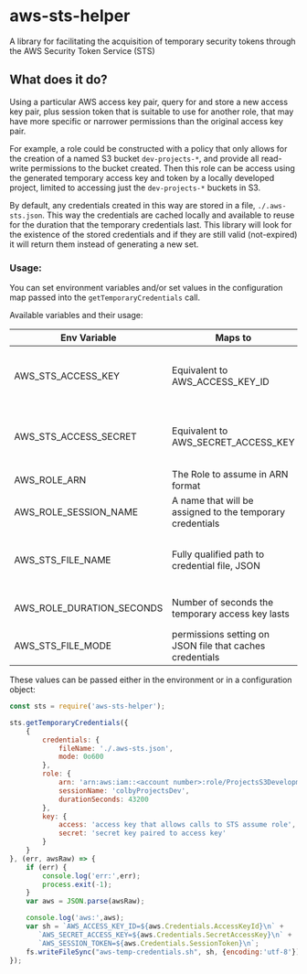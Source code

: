 # aws-sts-helper

A library for facilitating the acquisition of temporary security tokens through the AWS Security Token Service (STS)

## What does it do?

Using a particular AWS access key pair, query for and store a new access key pair, plus session token that is suitable to use for another role, that may have more specific or narrower permissions than the original access key pair.

For example, a role could be constructed with a policy that only allows for the creation of a named S3 bucket `dev-projects-*`, and provide all read-write permissions to the bucket created. Then this role can be access using the generated temporary access key and token by a locally developed project, limited to accessing just the `dev-projects-*` buckets in S3.

By default, any credentials created in this way are stored in a file, `./.aws-sts.json`. This way the credentials are cached locally and available to reuse for the duration that the temporary credentials last. This library will look for the existence of the stored credentials and if they are still valid (not-expired) it will return them instead of generating a new set.

### Usage:

You can set environment variables and/or set values in the configuration map passed into the `getTemporaryCredentials` call.

Available variables and their usage:

| Env Variable    | Maps to     | Purpose/Default |
|-----------------------|-------------------------------------|-----------------------------------------------------------------|
| AWS_STS_ACCESS_KEY    | Equivalent to AWS_ACCESS_KEY_ID     | Used to assume a role and generate temporary credentials for it |
| AWS_STS_ACCESS_SECRET | Equivalent to AWS_SECRET_ACCESS_KEY | Used to assume a role and generate temporary credentials for it |
| AWS_ROLE_ARN          | The Role to assume in ARN format    |                                                                 |
| AWS_ROLE_SESSION_NAME | A name that will be assigned to the temporary credentials | Defaults to `temporary` |
| AWS_STS_FILE_NAME | Fully qualified path to credential file, JSON | Used to store credentials in JSON format, defaults to `./.aws-sts.json` |
| AWS_ROLE_DURATION_SECONDS | Number of seconds the temporary access key lasts| defaults to 12 hours or 43200 seconds | |
| AWS_STS_FILE_MODE | permissions setting on JSON file that caches credentials | Defaults to 0o600 or user read-write only |

These values can be passed either in the environment or in a configuration object:

```javascript
const sts = require('aws-sts-helper');

sts.getTemporaryCredentials({
    {
        credentials: {
            fileName: './.aws-sts.json',
            mode: 0o600
        },
        role: {
            arn: 'arn:aws:iam::<account number>:role/ProjectsS3Development',
            sessionName: 'colbyProjectsDev',
            durationSeconds: 43200
        },
        key: {
            access: 'access key that allows calls to STS assume role',
            secret: 'secret key paired to access key'
        }
    }
}, (err, awsRaw) => {
    if (err) {
        console.log('err:',err);
        process.exit(-1);
    }
    var aws = JSON.parse(awsRaw);

    console.log('aws:',aws);
    var sh = `AWS_ACCESS_KEY_ID=${aws.Credentials.AccessKeyId}\n` +
       `AWS_SECRET_ACCESS_KEY=${aws.Credentials.SecretAccessKey}\n` +
       `AWS_SESSION_TOKEN=${aws.Credentials.SessionToken}\n`;
    fs.writeFileSync("aws-temp-credentials.sh", sh, {encoding:'utf-8'});
});
```
